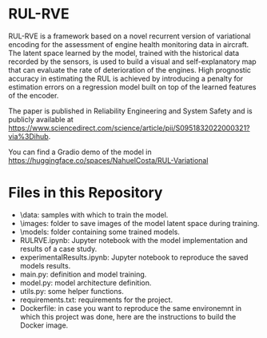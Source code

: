 # RUL-RVE

RUL-RVE is a framework based on a novel recurrent version of variational encoding for the assessment of engine health monitoring data in aircraft. The latent space learned by the model, trained with the historical data recorded by the sensors, is used to build a visual and self-explanatory map that can evaluate the rate of deterioration of the engines. High prognostic accuracy in estimating the RUL is achieved by introducing a penalty for estimation errors on a regression model built on top of the learned features of the encoder.

The paper is published in Reliability Engineering and System Safety and is publicly available at https://www.sciencedirect.com/science/article/pii/S0951832022000321?via%3Dihub.

You can find a Gradio demo of the model in https://huggingface.co/spaces/NahuelCosta/RUL-Variational

# Files in this Repository
- \data: samples with which to train the model.
- \images: folder to save images of the model latent space during training.
- \models: folder containing some trained models.
- RULRVE.ipynb: Jupyter notebook with the model implementation and results of a case study.
- experimentalResults.ipynb: Jupyter notebook to reproduce the saved models results.
- main.py: definition and model training.
- model.py: model architecture definition.
- utils.py: some helper functions.
- requirements.txt: requirements for the project.
- Dockerfile: in case you want to reproduce the same environemnt in which this project was done, here are the instructions to build the Docker image.
